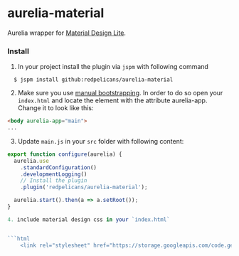 # aurelia-material
Aurelia wrapper for [Material Design Lite](http://www.getmdl.io).


### Install


1. In your project install the plugin via `jspm` with following command

```
  $ jspm install github:redpelicans/aurelia-material
```

2. Make sure you use [manual bootstrapping](http://aurelia.io/docs#startup-and-configuration). In order to do so open your `index.html` and locate the element with the attribute aurelia-app. Change it to look like this:

  ```html
  <body aurelia-app="main">
  ...
```
  
3. Update  `main.js` in your `src` folder with following content:

  ```javascript
  export function configure(aurelia) {
    aurelia.use
      .standardConfiguration()
      .developmentLogging()
      // Install the plugin
      .plugin('redpelicans/aurelia-material');

    aurelia.start().then(a => a.setRoot());
  }
  
  4. include material design css in your `index.html`
  
  
  ```html
      <link rel="stylesheet" href="https://storage.googleapis.com/code.getmdl.io/1.0.0/material.indigo-pink.min.css">
```
  
